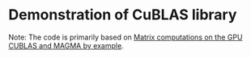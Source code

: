 # Demonstration of CuBLAS library

Note: The code is primarily based on [Matrix computations on the GPU CUBLAS and MAGMA by example](https://developer.nvidia.com/sites/default/files/akamai/cuda/files/Misc/mygpu.pdf).
